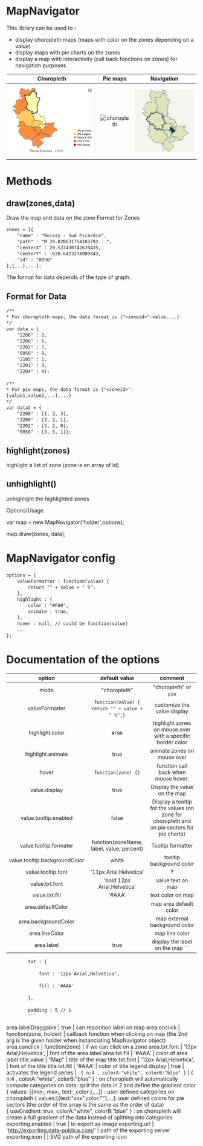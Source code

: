 MapNavigator
============

This library can be used to : 

* display choropleth maps (maps with color on the zones depending on a value)
* display maps with pie charts on the zones
* display a map with interactivity (call back fonctions on zones) for navigation purposes

 Choropleth | Pie maps | Navigation
:----------:|:--------:|:----------:
![choropleth](https://raw.githubusercontent.com/datapublica/mapNavigator/master/doc/choropleth.png) | ![choropleth](https://raw.githubusercontent.com/datapublica/mapNavigator/master/doc/map.png) | ![choropleth](https://raw.githubusercontent.com/datapublica/mapNavigator/master/doc/navig.png) 


Methods
=======

draw(zones,data)
----------------

Draw the map and data on the zone
Format for Zones

```
zones = [{
    "name" : "Roissy - Sud Picardie",
    "path" : "M 26.828631754183792...",
    "centerX" : 29.537430742676435,
    "centerY" : -630.6423274989843,
    "id" : "0056"
},{...},...];
```

The format for data depends of the type of graph.

 
Format for Data
---------------

```
/**
* For choropleth maps, the data format is {"<zoneid>":value,...}
*/ 
var data = {
    "2208" : 2,
    "2206" : 6,
    "2202" : 7,
    "0056" : 8,
    "2105" : 1,
    "2201" : 3,
    "2204" : 4};
 
/**
* For pie maps, the data format is {"<zoneid>":[value1,value2,...],...}
*/
var data2 = { 
    "2208" : [1, 2, 3],
    "2206" : [3, 2, 1],
    "2202" : [3, 2, 0],
    "0056" : [3, 5, 1]};
```

highlight(zones)
----------------

highlight a list of zone (zone is an array of id)

unhighlight()
-------------

unhighlight the highlighted zones

Options/Usage

var map = new MapNavigator('holder',options);

map.draw(zones, data);

MapNavigator config
===================

```
options = {
    valueFormatter : function(value) {
        return "" + value + " %";
    },
    highlight : {
        color : "#F00",
        animate : true,
    },
    hover : null, // could be function(value)
    ...
};
```


Documentation of the options
============================

option | default value | comment
:-----:|:-------------:|:-------:
mode | "choropleth" | "choropleth" or `pie`
valueFormatter | `function(value) { return "" + value + " %";}` | customize the value display
highlight.color | `#F00` | highlight zones on mouse over with a specific border color
highlight.animate |	true |	animate zones on mouse over
hover | `function(zone) {}` |	function call back when mouse hover.
value.display | true | Display the value on the map
value.tooltip.enabled	| false |	Display a tooltip for the values (on zone for choropleth and on pie sectors for pie charts)
value.tooltip.formater |  function(zoneName, label, value, percent) | Tooltip formatter
value.tooltip.backgroundColor |	white |	tooltip background color
value.tooltip.font | '11px Arial,Helvetica'	| ?
value.txt.font | 'bold 12px Arial,Helvetica' | value text on map
value.txt.fill	| '#AAA' | text color on map
area.defaultColor	| |	map area default color
area.backgroundColor	| | 	map external background color
area.lineColor | |	 	map line color
area.label |	true	| display the label on the map ```
            txt : {

                font : '12px Arial,Helvetica',

                fill : '#AAA'

            },

            padding : 5 // i
            ```
area.labelDraggable	| true |	can reposition label on map
area.onclick |	function(zone, holder) |	callback fonction when clicking on map (the 2nd arg is the given holder when instanciating MapNavigator object)
area.canclick	| function(zone) |	if we can click on a zone
area.txt.font	| '12px Arial,Helvetica',	| font of the area label
area.txt.fill	| '#AAA' | 	color of area label
title.value |	"Map" |	title of the map
title.txt.font |	'12px Arial,Helvetica', |	font of the title
title.txt.fill	| '#AAA' | 	color of title
legend.display | 	true |	activates the legend
series  | `	{ n:4 , colorA:"white", colorB:"blue" }`	| { n:4 , colorA:"white", colorB:"blue" } : on choropleth will automatically compute categories on data: split the data in 2 and define the gradient color  
{ values: [{min:, max:, text: ,color:},...]} : user defined categories on choropleth  { values:[{text:"xxx",color:""},...]: user defined colors for pie sectors (the order of the array is the same as the order of data)  
{ useGradient: true, colorA:"white", colorB:"blue" } : on choropleth will create a full gradient of the data instead of splitting into categories
exporting.enabled | true |	to export as image
exporting.url	| 'http://exporting.data-publica.com/' |	path of the exporting server
exporting.icon	| | 	SVG path of the exporting icon
